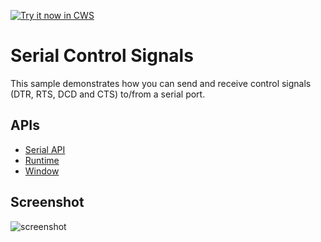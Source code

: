 <a target="_blank" href="https://chrome.google.com/webstore/detail/gmlopmidlcfikepbnklkochchhehjpak">![Try it now in CWS](https://raw.github.com/GoogleChrome/chrome-app-samples/master/tryitnowbutton.png "Click here to install this sample from the Chrome Web Store")</a>


# Serial Control Signals

This sample demonstrates how you can send and receive control signals (DTR, RTS, DCD and CTS) to/from a serial port.

## APIs

* [Serial API](http://developer.chrome.com/apps/app.hardware.html#serial)
* [Runtime](http://developer.chrome.com/apps/app.runtime.html)
* [Window](http://developer.chrome.com/apps/app.window.html)
     
## Screenshot
![screenshot](https://raw.github.com/GoogleChrome/chrome-app-samples/master/serial-control-signals/assets/screenshot_1280_800.png)

